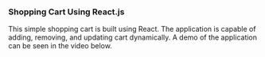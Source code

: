 ### Shopping Cart Using React.js

This simple shopping cart is built using React. The application is capable of adding, removing, and updating cart dynamically. A demo of the application can be seen in the video below. 
